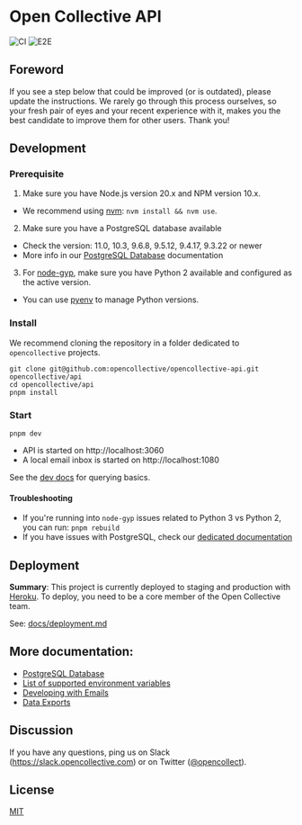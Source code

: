 # Open Collective API

![CI](https://github.com/opencollective/opencollective-api/workflows/CI/badge.svg)
![E2E](https://github.com/opencollective/opencollective-api/workflows/E2E/badge.svg)

## Foreword

If you see a step below that could be improved (or is outdated), please update the instructions. We rarely go through this process ourselves, so your fresh pair of eyes and your recent experience with it, makes you the best candidate to improve them for other users. Thank you!

## Development

### Prerequisite

1. Make sure you have Node.js version 20.x and NPM version 10.x.

- We recommend using [nvm](https://github.com/creationix/nvm): `nvm install && nvm use`.

2. Make sure you have a PostgreSQL database available

- Check the version: 11.0, 10.3, 9.6.8, 9.5.12, 9.4.17, 9.3.22 or newer
- More info in our [PostgreSQL Database](docs/postgres.md) documentation

3. For [node-gyp](https://github.com/nodejs/node-gyp), make sure you have Python 2 available and configured as the active version.

- You can use [pyenv](https://github.com/pyenv/pyenv) to manage Python versions.

### Install

We recommend cloning the repository in a folder dedicated to `opencollective` projects.

```
git clone git@github.com:opencollective/opencollective-api.git opencollective/api
cd opencollective/api
pnpm install
```

### Start

```
pnpm dev
```

- API is started on http://localhost:3060
- A local email inbox is started on http://localhost:1080

See the [dev docs](docs/dev.md) for querying basics.

#### Troubleshooting

- If you're running into `node-gyp` issues related to Python 3 vs Python 2, you can run: `pnpm rebuild`
- If you have issues with PostgreSQL, check our [dedicated documentation](docs/postgres.md)

## Deployment

**Summary**: This project is currently deployed to staging and production with [Heroku](https://www.heroku.com/). To deploy, you need to be a core member of the Open Collective team.

See: [docs/deployment.md](docs/deployment.md)

## More documentation:

- [PostgreSQL Database](docs/postgres.md)
- [List of supported environment variables](docs/environment_variables.md)
- [Developing with Emails](docs/emails.md)
- [Data Exports](docs/data_exports.md)

## Discussion

If you have any questions, ping us on Slack
(https://slack.opencollective.com) or on Twitter
([@opencollect](https://twitter.com/opencollect)).

## License

[MIT](LICENSE)
